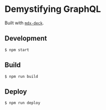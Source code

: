 # Demystifying GraphQL

Built with [`mdx-deck`](https://github.com/jxnblk/mdx-deck).

## Development

`$ npm start`

## Build

`$ npm run build`

## Deploy

`$ npm run deploy`
